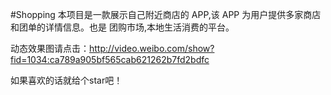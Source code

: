 #Shopping
本项目是一款展示自己附近商店的 APP,该 APP 为用户提供多家商店和团单的详情信息。也是 团购市场,本地生活消费的平台。

动态效果图请点击：http://video.weibo.com/show?fid=1034:ca789a905bf565cab621262b7fd2bdfc

如果喜欢的话就给个star吧！
